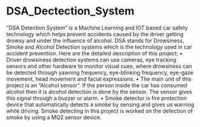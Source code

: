 # DSA_Dectection_System
“DSA Detection System” is a Machine Learning and IOT based car safety technology which helps prevent accidents caused by the driver getting drowsy and under the influence of alcohol. DSA stands for Drowsiness, Smoke and Alcohol Detection systems which is the technology used in car accident prevention.
Here are the detailed description of this project:
• Driver drowsiness detection systems can use cameras, eye tracking sensors and other hardware to monitor visual cues, where drowsiness can be detected through yawning frequency, eye-blinking frequency, eye-gaze movement, head movement and facial expressions.
• The main unit of this project is an “Alcohol sensor”. If the person inside the car has consumed alcohol then it is alcohol detection is done by the sensor. The sensor gives this signal through a buzzer or alarm.
• Smoke detector is fire protection device that automatically detects a smoke by sensing and gives us warning while driving. Smoke detecting in this project is worked on the detection of smoke by using a MQ2 sensor device. 
